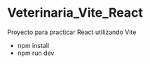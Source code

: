 # Veterinaria_Vite_React

Proyecto para practicar React utilizando Vite

- npm install
- npm run dev
